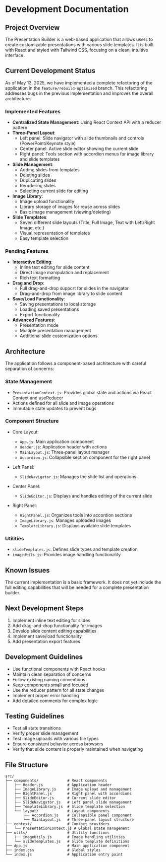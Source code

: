 # Development Documentation

## Project Overview
The Presentation Builder is a web-based application that allows users to create customizable presentations with various slide templates. It is built with React and styled with Tailwind CSS, focusing on a clean, intuitive interface.

## Current Development Status
As of May 13, 2025, we have implemented a complete refactoring of the application in the `feature/rebuild-optimized` branch. This refactoring addresses bugs in the previous implementation and improves the overall architecture.

### Implemented Features
- **Centralized State Management**: Using React Context API with a reducer pattern
- **Three-Panel Layout**:
  - Left panel: Slide navigator with slide thumbnails and controls (PowerPoint/Keynote style)
  - Center panel: Active slide editor showing the current slide
  - Right panel: Tools section with accordion menus for image library and slide templates
- **Slide Management**:
  - Adding slides from templates
  - Deleting slides
  - Duplicating slides
  - Reordering slides
  - Selecting current slide for editing
- **Image Library**:
  - Image upload functionality
  - Library storage of images for reuse across slides
  - Basic image management (viewing/deleting)
- **Slide Templates**:
  - Seven different slide layouts (Title, Full Image, Text with Left/Right Image, etc.)
  - Visual representation of templates
  - Easy template selection

### Pending Features
- **Interactive Editing**:
  - Inline text editing for slide content
  - Direct image manipulation and replacement
  - Rich text formatting
- **Drag and Drop**:
  - Full drag-and-drop support for slides in the navigator
  - Drag-and-drop from image library to slide content
- **Save/Load Functionality**:
  - Saving presentations to local storage
  - Loading saved presentations
  - Export functionality
- **Advanced Features**:
  - Presentation mode
  - Multiple presentation management
  - Additional slide customization options

## Architecture
The application follows a component-based architecture with careful separation of concerns:

### State Management
- `PresentationContext.js`: Provides global state and actions via React Context and useReducer
- Actions defined for all slide and image operations
- Immutable state updates to prevent bugs

### Component Structure
- Core Layout:
  - `App.js`: Main application component
  - `Header.js`: Application header with actions
  - `MainLayout.js`: Three-panel layout manager
  - `Accordion.js`: Collapsible section component for the right panel

- Left Panel:
  - `SlideNavigator.js`: Manages the slide list and operations

- Center Panel:
  - `SlideEditor.js`: Displays and handles editing of the current slide

- Right Panel:
  - `RightPanel.js`: Organizes tools into accordion sections
  - `ImageLibrary.js`: Manages uploaded images
  - `TemplateLibrary.js`: Displays available slide templates

### Utilities
- `slideTemplates.js`: Defines slide types and template creation
- `imageUtils.js`: Provides image handling functionality

## Known Issues
The current implementation is a basic framework. It does not yet include the full editing capabilities that will be needed for a complete presentation builder.

## Next Development Steps
1. Implement inline text editing for slides
2. Add drag-and-drop functionality for images
3. Develop slide content editing capabilities
4. Implement save/load functionality
5. Add presentation export features

## Development Guidelines
- Use functional components with React hooks
- Maintain clean separation of concerns
- Follow existing naming conventions
- Keep components small and focused
- Use the reducer pattern for all state changes
- Implement proper error handling
- Add detailed comments for complex logic

## Testing Guidelines
- Test all state transitions
- Verify proper slide management
- Test image uploads with various file types
- Ensure consistent behavior across browsers
- Verify that slide content is properly maintained when navigating

## File Structure
```
src/
├── components/             # React components
│   ├── Header.js           # Application header
│   ├── ImageLibrary.js     # Image upload and management
│   ├── RightPanel.js       # Right panel with accordions
│   ├── SlideEditor.js      # Current slide editor
│   ├── SlideNavigator.js   # Left panel slide management
│   ├── TemplateLibrary.js  # Slide template selection
│   └── layout/             # Layout components
│       ├── Accordion.js    # Collapsible panel component
│       └── MainLayout.js   # Three-panel layout structure
├── context/                # Context providers
│   └── PresentationContext.js # Global state management
├── utils/                  # Utility functions
│   ├── imageUtils.js       # Image handling utilities
│   └── slideTemplates.js   # Slide template definitions
├── App.js                  # Main application component
├── index.css               # Global styles
└── index.js                # Application entry point
```
